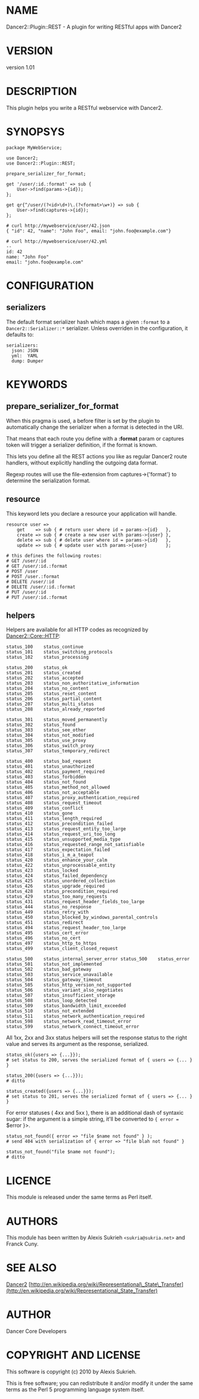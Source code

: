 # NAME

Dancer2::Plugin::REST - A plugin for writing RESTful apps with Dancer2

# VERSION

version 1.01

# DESCRIPTION

This plugin helps you write a RESTful webservice with Dancer2.

# SYNOPSYS

    package MyWebService;

    use Dancer2;
    use Dancer2::Plugin::REST;

    prepare_serializer_for_format;

    get '/user/:id.:format' => sub {
        User->find(params->{id});
    };

    get qr{^/user/(?<id>\d+)\.(?<format>\w+)} => sub {
        User->find(captures->{id});
    };

    # curl http://mywebservice/user/42.json
    { "id": 42, "name": "John Foo", email: "john.foo@example.com"}

    # curl http://mywebservice/user/42.yml
    --
    id: 42
    name: "John Foo"
    email: "john.foo@example.com"

# CONFIGURATION

## serializers

The default format serializer hash which maps a given `:format` to 
a `Dancer2::Serializer::*` serializer. Unless overriden in the 
configuration, it defaults to:

    serializers:
      json: JSON
      yml:  YAML
      dump: Dumper

# KEYWORDS

## prepare\_serializer\_for\_format

When this pragma is used, a before filter is set by the plugin to automatically
change the serializer when a format is detected in the URI.

That means that each route you define with a **:format** param or captures token 
will trigger a serializer definition, if the format is known.

This lets you define all the REST actions you like as regular Dancer2 route
handlers, without explicitly handling the outgoing data format.

Regexp routes will use the file-extension from captures->{'format'} to determine
the serialization format.

## resource

This keyword lets you declare a resource your application will handle.

    resource user =>
        get    => sub { # return user where id = params->{id}   },
        create => sub { # create a new user with params->{user} },
        delete => sub { # delete user where id = params->{id}   },
        update => sub { # update user with params->{user}       };

    # this defines the following routes:
    # GET /user/:id
    # GET /user/:id.:format
    # POST /user
    # POST /user.:format
    # DELETE /user/:id
    # DELETE /user/:id.:format
    # PUT /user/:id
    # PUT /user/:id.:format

## helpers

Helpers are available for all HTTP codes as recognized by [Dancer2::Core::HTTP](https://metacpan.org/pod/Dancer2::Core::HTTP):

    status_100    status_continue
    status_101    status_switching_protocols
    status_102    status_processing

    status_200    status_ok
    status_201    status_created
    status_202    status_accepted
    status_203    status_non_authoritative_information
    status_204    status_no_content
    status_205    status_reset_content
    status_206    status_partial_content
    status_207    status_multi_status
    status_208    status_already_reported

    status_301    status_moved_permanently
    status_302    status_found
    status_303    status_see_other
    status_304    status_not_modified
    status_305    status_use_proxy
    status_306    status_switch_proxy
    status_307    status_temporary_redirect

    status_400    status_bad_request
    status_401    status_unauthorized
    status_402    status_payment_required
    status_403    status_forbidden
    status_404    status_not_found
    status_405    status_method_not_allowed
    status_406    status_not_acceptable
    status_407    status_proxy_authentication_required
    status_408    status_request_timeout
    status_409    status_conflict
    status_410    status_gone
    status_411    status_length_required
    status_412    status_precondition_failed
    status_413    status_request_entity_too_large
    status_414    status_request_uri_too_long
    status_415    status_unsupported_media_type
    status_416    status_requested_range_not_satisfiable
    status_417    status_expectation_failed
    status_418    status_i_m_a_teapot
    status_420    status_enhance_your_calm
    status_422    status_unprocessable_entity
    status_423    status_locked
    status_424    status_failed_dependency
    status_425    status_unordered_collection
    status_426    status_upgrade_required
    status_428    status_precondition_required
    status_429    status_too_many_requests
    status_431    status_request_header_fields_too_large
    status_444    status_no_response
    status_449    status_retry_with
    status_450    status_blocked_by_windows_parental_controls
    status_451    status_redirect
    status_494    status_request_header_too_large
    status_495    status_cert_error
    status_496    status_no_cert
    status_497    status_http_to_https
    status_499    status_client_closed_request

    status_500    status_internal_server_error status_500    status_error
    status_501    status_not_implemented
    status_502    status_bad_gateway
    status_503    status_service_unavailable
    status_504    status_gateway_timeout
    status_505    status_http_version_not_supported
    status_506    status_variant_also_negotiates
    status_507    status_insufficient_storage
    status_508    status_loop_detected
    status_509    status_bandwidth_limit_exceeded
    status_510    status_not_extended
    status_511    status_network_authentication_required
    status_598    status_network_read_timeout_error
    status_599    status_network_connect_timeout_error

All 1xx, 2xx and 3xx status helpers will set the response status to the right value
and serves its argument as the response, serialized.

    status_ok({users => {...}});
    # set status to 200, serves the serialized format of { users => {... } }

    status_200({users => {...}});
    # ditto

    status_created({users => {...}});
    # set status to 201, serves the serialized format of { users => {... } }

For error statuses ( 4xx and 5xx ), there is an additional dash of
syntaxic sugar: if the argument is a simple string, it'll
be converted to `{ error =` $error }>.

    status_not_found({ error => "file $name not found" } );
    # send 404 with serialization of { error => "file blah not found" }

    status_not_found("file $name not found");
    # ditto

# LICENCE

This module is released under the same terms as Perl itself.

# AUTHORS

This module has been written by Alexis Sukrieh `<sukria@sukria.net>` and Franck
Cuny.

# SEE ALSO

[Dancer2](https://metacpan.org/pod/Dancer2) [http://en.wikipedia.org/wiki/Representational\_State\_Transfer](http://en.wikipedia.org/wiki/Representational_State_Transfer)

# AUTHOR

Dancer Core Developers

# COPYRIGHT AND LICENSE

This software is copyright (c) 2010 by Alexis Sukrieh.

This is free software; you can redistribute it and/or modify it under
the same terms as the Perl 5 programming language system itself.
